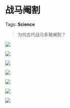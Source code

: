 # 战马阉割

Tags: **Science**

> 为何古代战马多被阉割？



![](https://pic2.zhimg.com/50/v2-98434d92403dc676ac8dbb49a4793002_720w.jpg?source=1940ef5c)  


![](https://pic1.zhimg.com/50/v2-8fc885ca5a539d02cd09e7768cfc20f2_720w.jpg?source=1940ef5c)  


![](https://pic2.zhimg.com/50/v2-e0763c58fdf4d425be9f2ddaa5e63ef7_720w.jpg?source=1940ef5c)  


![](https://pic1.zhimg.com/50/v2-f7d95bc1580963e384e99ae0393c6438_720w.jpg?source=1940ef5c)  


![](https://pica.zhimg.com/50/v2-cd333fc261d50bcd6091ecd99936cc89_720w.jpg?source=1940ef5c)  


![](https://pic1.zhimg.com/50/v2-1624bf8295864ee899610a4ecfb69e1f_720w.jpg?source=1940ef5c)  


![](https://pic3.zhimg.com/50/v2-3cc0d680a92e55b369208b3dfcc4fca3_720w.jpg?source=1940ef5c)

